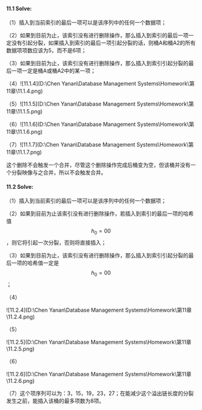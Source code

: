 #### 11.1 Solve:

（1）插入到当前索引的最后一项可以是该序列中的任何一个数据项；

（2）如果到目前为止，该索引没有进行删除操作，那么插入到索引的最后一项一定没有引起分裂，如果插入到索引的最后一项引起分裂的话，则桶A和桶A2的所有数据项项数应该为5，而不是6项；

（3）如果到目前为止，该索引没有进行删除操作，那么插入到索引引起分裂的最后一项一定是桶A或桶A2中的某一项；

（4）![11.1.4](D:\Chen Yanan\Database Management Systems\Homework\第11章\11.1.4.png)

（5）![11.1.5](D:\Chen Yanan\Database Management Systems\Homework\第11章\11.1.5.png)

（6）![11.1.6](D:\Chen Yanan\Database Management Systems\Homework\第11章\11.1.6.png)

（7）![11.1.7](D:\Chen Yanan\Database Management Systems\Homework\第11章\11.1.7.png)

这个删除不会触发一个合并，尽管这个删除操作完成后桶变为空，但该桶并没有一个分裂映像与之合并，所以不会触发合并。

#### 11.2 Solve:

（1）插入到当前索引的最后一项可以是该序列中的任何一个数据项；

（2）如果到目前为止该索引没有进行删除操作，若插入到索引的最后一项的哈希值$$h_0 = 00$$，则它将引起一次分裂，否则将直接插入；

（3）如果到目前为止，该索引没有进行删除操作，那么插入到索引引起分裂的最后一项的哈希值一定是$$h_0 = 00$$；

（4）

![11.2.4](D:\Chen Yanan\Database Management Systems\Homework\第11章\11.2.4.png)

（5）

![11.2.5](D:\Chen Yanan\Database Management Systems\Homework\第11章\11.2.5.png)

（6）

![11.2.6](D:\Chen Yanan\Database Management Systems\Homework\第11章\11.2.6.png)

（7）这个项序列可以为：3，15，19，23，27；在能减少这个溢出链长度的分裂发生之前，能插入该桶的最多项数为8项。